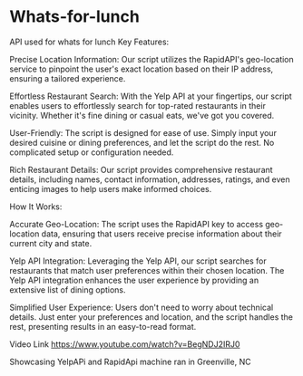 # Whats-for-lunch
API used for whats for lunch
Key Features:

Precise Location Information: Our script utilizes the RapidAPI's geo-location service to pinpoint the user's exact location based on their IP address, ensuring a tailored experience.

Effortless Restaurant Search: With the Yelp API at your fingertips, our script enables users to effortlessly search for top-rated restaurants in their vicinity. Whether it's fine dining or casual eats, we've got you covered.

User-Friendly: The script is designed for ease of use. Simply input your desired cuisine or dining preferences, and let the script do the rest. No complicated setup or configuration needed.

Rich Restaurant Details: Our script provides comprehensive restaurant details, including names, contact information, addresses, ratings, and even enticing images to help users make informed choices.

How It Works:

Accurate Geo-Location: The script uses the RapidAPI key to access geo-location data, ensuring that users receive precise information about their current city and state.

Yelp API Integration: Leveraging the Yelp API, our script searches for restaurants that match user preferences within their chosen location. The Yelp API integration enhances the user experience by providing an extensive list of dining options.

Simplified User Experience: Users don't need to worry about technical details. Just enter your preferences and location, and the script handles the rest, presenting results in an easy-to-read format.


Video Link 
https://www.youtube.com/watch?v=BegNDJ2IRJ0

Showcasing YelpAPi and RapidApi machine ran in Greenville, NC
